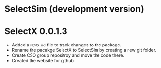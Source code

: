 # SelectSim (development version)


# SelectX 0.0.1.3

* Added a `NEWS.md` file to track changes to the package.
* Rename the pacakge SelectX to SelectSim by creating a new git folder.
* Create CSO group repositroy and move the code there.
* Created the website for github